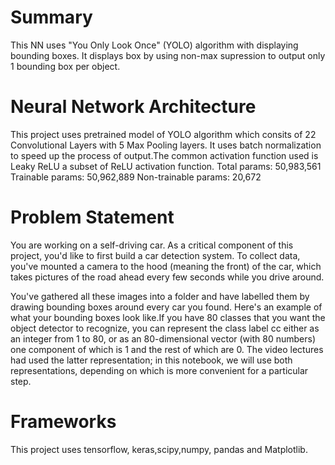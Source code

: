 # Summary

This NN uses "You Only Look Once" (YOLO) algorithm with displaying bounding boxes. It displays box by using non-max supression to output only 1 bounding box per object.

# Neural Network Architecture

This project uses pretrained model of YOLO algorithm which consits of 22 Convolutional Layers with 5 Max Pooling layers. It uses batch normalization to speed up the process of output.The common activation function used is Leaky ReLU a subset of ReLU activation function. 
Total params: 50,983,561
Trainable params: 50,962,889
Non-trainable params: 20,672

# Problem Statement

You are working on a self-driving car. As a critical component of this project, you'd like to first build a car detection system. To collect data, you've mounted a camera to the hood (meaning the front) of the car, which takes pictures of the road ahead every few seconds while you drive around.

You've gathered all these images into a folder and have labelled them by drawing bounding boxes around every car you found. Here's an example of what your bounding boxes look like.If you have 80 classes that you want the object detector to recognize, you can represent the class label cc either as an integer from 1 to 80, or as an 80-dimensional vector (with 80 numbers) one component of which is 1 and the rest of which are 0. The video lectures had used the latter representation; in this notebook, we will use both representations, depending on which is more convenient for a particular step.

# Frameworks

This project uses tensorflow, keras,scipy,numpy, pandas and Matplotlib.

